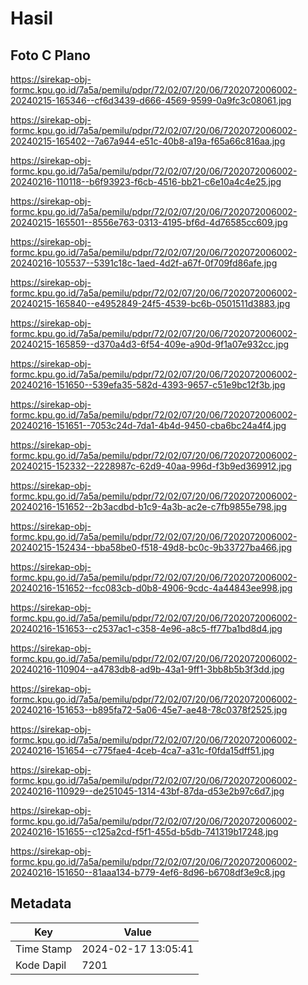 # Hasil

## Foto C Plano

https://sirekap-obj-formc.kpu.go.id/7a5a/pemilu/pdpr/72/02/07/20/06/7202072006002-20240215-165346--cf6d3439-d666-4569-9599-0a9fc3c08061.jpg

https://sirekap-obj-formc.kpu.go.id/7a5a/pemilu/pdpr/72/02/07/20/06/7202072006002-20240215-165402--7a67a944-e51c-40b8-a19a-f65a66c816aa.jpg

https://sirekap-obj-formc.kpu.go.id/7a5a/pemilu/pdpr/72/02/07/20/06/7202072006002-20240216-110118--b6f93923-f6cb-4516-bb21-c6e10a4c4e25.jpg

https://sirekap-obj-formc.kpu.go.id/7a5a/pemilu/pdpr/72/02/07/20/06/7202072006002-20240215-165501--8556e763-0313-4195-bf6d-4d76585cc609.jpg

https://sirekap-obj-formc.kpu.go.id/7a5a/pemilu/pdpr/72/02/07/20/06/7202072006002-20240216-105537--5391c18c-1aed-4d2f-a67f-0f709fd86afe.jpg

https://sirekap-obj-formc.kpu.go.id/7a5a/pemilu/pdpr/72/02/07/20/06/7202072006002-20240215-165840--e4952849-24f5-4539-bc6b-0501511d3883.jpg

https://sirekap-obj-formc.kpu.go.id/7a5a/pemilu/pdpr/72/02/07/20/06/7202072006002-20240215-165859--d370a4d3-6f54-409e-a90d-9f1a07e932cc.jpg

https://sirekap-obj-formc.kpu.go.id/7a5a/pemilu/pdpr/72/02/07/20/06/7202072006002-20240216-151650--539efa35-582d-4393-9657-c51e9bc12f3b.jpg

https://sirekap-obj-formc.kpu.go.id/7a5a/pemilu/pdpr/72/02/07/20/06/7202072006002-20240216-151651--7053c24d-7da1-4b4d-9450-cba6bc24a4f4.jpg

https://sirekap-obj-formc.kpu.go.id/7a5a/pemilu/pdpr/72/02/07/20/06/7202072006002-20240215-152332--2228987c-62d9-40aa-996d-f3b9ed369912.jpg

https://sirekap-obj-formc.kpu.go.id/7a5a/pemilu/pdpr/72/02/07/20/06/7202072006002-20240216-151652--2b3acdbd-b1c9-4a3b-ac2e-c7fb9855e798.jpg

https://sirekap-obj-formc.kpu.go.id/7a5a/pemilu/pdpr/72/02/07/20/06/7202072006002-20240215-152434--bba58be0-f518-49d8-bc0c-9b33727ba466.jpg

https://sirekap-obj-formc.kpu.go.id/7a5a/pemilu/pdpr/72/02/07/20/06/7202072006002-20240216-151652--fcc083cb-d0b8-4906-9cdc-4a44843ee998.jpg

https://sirekap-obj-formc.kpu.go.id/7a5a/pemilu/pdpr/72/02/07/20/06/7202072006002-20240216-151653--c2537ac1-c358-4e96-a8c5-ff77ba1bd8d4.jpg

https://sirekap-obj-formc.kpu.go.id/7a5a/pemilu/pdpr/72/02/07/20/06/7202072006002-20240216-110904--a4783db8-ad9b-43a1-9ff1-3bb8b5b3f3dd.jpg

https://sirekap-obj-formc.kpu.go.id/7a5a/pemilu/pdpr/72/02/07/20/06/7202072006002-20240216-151653--b895fa72-5a06-45e7-ae48-78c0378f2525.jpg

https://sirekap-obj-formc.kpu.go.id/7a5a/pemilu/pdpr/72/02/07/20/06/7202072006002-20240216-151654--c775fae4-4ceb-4ca7-a31c-f0fda15dff51.jpg

https://sirekap-obj-formc.kpu.go.id/7a5a/pemilu/pdpr/72/02/07/20/06/7202072006002-20240216-110929--de251045-1314-43bf-87da-d53e2b97c6d7.jpg

https://sirekap-obj-formc.kpu.go.id/7a5a/pemilu/pdpr/72/02/07/20/06/7202072006002-20240216-151655--c125a2cd-f5f1-455d-b5db-741319b17248.jpg

https://sirekap-obj-formc.kpu.go.id/7a5a/pemilu/pdpr/72/02/07/20/06/7202072006002-20240216-151650--81aaa134-b779-4ef6-8d96-b6708df3e9c8.jpg


## Metadata

| Key        | Value               |
| ---------- | ------------------- |
| Time Stamp | 2024-02-17 13:05:41 |
| Kode Dapil | 7201                |



